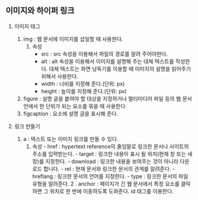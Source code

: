 ## <b> 이미지와 하이퍼 링크 </b>

1. 이미지 태그

   1. img : 웹 문서에 이미지를 삽일할 때 사용한다.
      1. 속성
         - src : src 속성을 이용해서 파일의 경로를 알려 주어야한다.
         - alt : alt 속성을 이용해서 이미지를 설명해 주는 대체 텍스트를 작성한다. 대체 텍스트는 화면 낭독기를 이용할 때 이미지의 설명을 읽어주기 위해서 사용한다.
         - width : 너비를 지정해 준다.(단위: px)
         - height : 높이를 지정해 준다.(단위: px)
   2. figure : 설명 글을 붙여야 할 대상을 지정하거나 멀티미디어 파일 등의 웹 문서안에서 한 단위가 되는 요소를 묶을 때 사용한다.
   3. figcaption : 요소에 설명 글을 표시해 준다.

2. 링크 만들기
   1. a : 텍스트 또는 이미지 링크를 만들 수 있다.
      1. 속성 - href : hypertext reference의 줄임말로 링크한 문서나 사이트의 주소를 입력받는다. - target : 링크한 내용이 표시 될 위치(현재 창 또는 새 창)를 지정한다. - download : 링크한 내용을 보여주는 것이 아니라 다운로드 합니다. - rel : 현재 문서와 링크한 문서의 관계를 알려준다. - hreflang : 링크한 문서의 언어를 지정한다. - type : 링크한 문서의 파일 유형을 알려준다.
         2 . anchor : 페이지가 긴 웹 문서에서 특정 요소를 클릭하면 그 위치로 한 번에 이동하도록 도와준다. id 태그를 이용한다.
